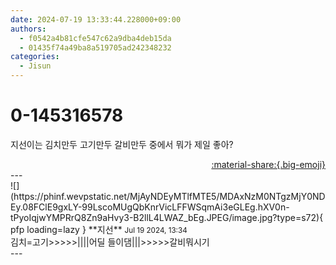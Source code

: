 ```yaml
---
date: 2024-07-19 13:33:44.228000+09:00
authors:
  - f0542a4b81cfe547c62a9dba4deb15da
  - 01435f74a49ba8a519705ad242348232
categories:
  - Jisun
---
```


# 0-145316578

<div class="post-container" markdown="1">
<div class="content-container md-sidebar__scrollwrap" markdown="1">

지선이는 김치만두 고기만두 갈비만두 중에서 뭐가 제일 좋아?

</div>
</div>

<div style="text-align: right;" markdown="1">
<a href="https://weverse.io/fromis9/fanpost/0-145316578" style="text-align: right;">:material-share:{.big-emoji}</a>
</div>
---

<div class="comments-container md-sidebar__scrollwrap" markdown="1">
<div class="comment" markdown="1">
<div class='id-container' markdown="1">
![](https://phinf.wevpstatic.net/MjAyNDEyMTlfMTE5/MDAxNzM0NTgzMjY0NDEy.08FClE9gxLY-99LscoMUgQbKnrVicLFFWSqmAi3eGLEg.hXV0n-tPyoIqjwYMPRrQ8Zn9aHvy3-B2llL4LWAZ_bEg.JPEG/image.jpg?type=s72){ pfp loading=lazy }
**<span class="artist">지선</span>** <small>Jul 19 2024, 13:34</small><br>
</div>
<div class='comment-body' markdown="1">
김치=고기>>>>>||||어딜 들이댐|||>>>>>갈비뭐시기
</div>
</div>
</div>
---
